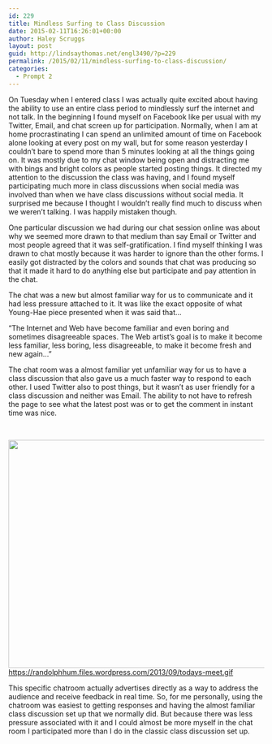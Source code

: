 ```yaml
---
id: 229
title: Mindless Surfing to Class Discussion
date: 2015-02-11T16:26:01+00:00
author: Haley Scruggs
layout: post
guid: http://lindsaythomas.net/engl3490/?p=229
permalink: /2015/02/11/mindless-surfing-to-class-discussion/
categories:
  - Prompt 2
---
```

On Tuesday when I entered class I was actually quite excited about having the ability to use an entire class period to mindlessly surf the internet and not talk. In the beginning I found myself on Facebook like per usual with my Twitter, Email, and chat screen up for participation. Normally, when I am at home procrastinating I can spend an unlimited amount of time on Facebook alone looking at every post on my wall, but for some reason yesterday I couldn&#8217;t bare to spend more than 5 minutes looking at all the things going on. It was mostly due to my chat window being open and distracting me with bings and bright colors as people started posting things. It directed my attention to the discussion the class was having, and I found myself participating much more in class discussions when social media was involved than when we have class discussions without social media. It surprised me because I thought I wouldn&#8217;t really find much to discuss when we weren&#8217;t talking. I was happily mistaken though.

One particular discussion we had during our chat session online was about why we seemed more drawn to that medium than say Email or Twitter and most people agreed that it was self-gratification. I find myself thinking I was drawn to chat mostly because it was harder to ignore than the other forms. I easily got distracted by the colors and sounds that chat was producing so that it made it hard to do anything else but participate and pay attention in the chat.

The chat was a new but almost familiar way for us to communicate and it had less pressure attached to it. It was like the exact opposite of what Young-Hae piece presented when it was said that&#8230;

“The Internet and Web have become familiar and even boring and sometimes disagreeable spaces. The Web artist’s goal is to make it become less familiar, less boring, less disagreeable, to make it become fresh and new again&#8230;&#8221;

The chat room was a almost familiar yet unfamiliar way for us to have a class discussion that also gave us a much faster way to respond to each other. I used Twitter also to post things, but it wasn&#8217;t as user friendly for a class discussion and neither was Email. The ability to not have to refresh the page to see what the latest post was or to get the comment in instant time was nice.

&nbsp;

<img class="alignnone" src="https://randolphhum.files.wordpress.com/2013/09/todays-meet.gif" alt="" width="846" height="449" />https://randolphhum.files.wordpress.com/2013/09/todays-meet.gif

This specific chatroom actually advertises directly as a way to address the audience and receive feedback in real time. So, for me personally, using the chatroom was easiest to getting responses and having the almost familiar class discussion set up that we normally did. But because there was less pressure associated with it and I could almost be more myself in the chat room I participated more than I do in the classic class discussion set up.